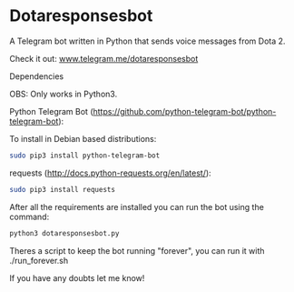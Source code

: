 # Dotaresponsesbot

A Telegram bot written in Python that sends voice messages from Dota 2.

Check it out: www.telegram.me/dotaresponsesbot

Dependencies

OBS: Only works in Python3.

Python Telegram Bot (https://github.com/python-telegram-bot/python-telegram-bot):

To install in Debian based distributions:
```bash
sudo pip3 install python-telegram-bot
```

requests (http://docs.python-requests.org/en/latest/):
```bash
sudo pip3 install requests
```

After all the requirements are installed you can run the bot using the command:
```bash
python3 dotaresponsesbot.py
```

Theres a script to keep the bot running "forever", you can run it with ./run_forever.sh

If you have any doubts let me know!
